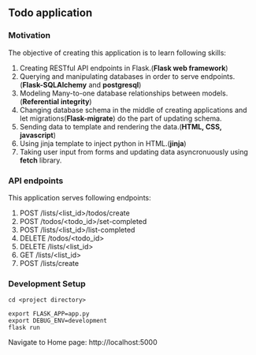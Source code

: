 ## Todo application

### Motivation
The objective of creating this application is to learn following skills:
1. Creating RESTful API endpoints in Flask.(**Flask web framework**)
2. Querying and manipulating databases in order to serve endpoints.(**Flask-SQLAlchemy** and **postgresql**)
3. Modeling Many-to-one database relationships between models.(**Referential integrity**)
4. Changing database schema in the middle of creating applications and let migrations(**Flask-migrate**) do the part of updating schema.
5. Sending data to template and rendering the data.(**HTML, CSS, javascript**)
6. Using jinja template to inject python in HTML.(**jinja**)
7. Taking user input from forms and updating data asyncronuously using **fetch** library.

### API endpoints
This application serves following endpoints:
1. POST  /lists/<list_id>/todos/create
2. POST /todos/<todo_id>/set-completed
3. POST /lists/<list_id>/list-completed
4. DELETE /todos/<todo_id>
5. DELETE /lists/<list_id>
6. GET /lists/<list_id>
7. POST /lists/create

### Development Setup
```
cd <project directory>
```
```
export FLASK_APP=app.py
export DEBUG_ENV=development
flask run
```
Navigate to Home page: http://localhost:5000
